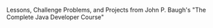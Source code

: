 Lessons, Challenge Problems, and Projects from John P. Baugh's "The Complete Java Developer Course"
